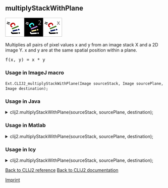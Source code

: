 ## multiplyStackWithPlane
<img src="images/mini_clij1_logo.png"/><img src="images/mini_clij2_logo.png"/><img src="images/mini_clijx_logo.png"/>

Multiplies all pairs of pixel values x and y from an image stack X and a 2D image Y. x and y are at 
the same spatial position within a plane.

<pre>f(x, y) = x * y</pre>

### Usage in ImageJ macro
```
Ext.CLIJ2_multiplyStackWithPlane(Image sourceStack, Image sourcePlane, Image destination);
```




### Usage in Java


<details>

<summary>
clij2.multiplyStackWithPlane(sourceStack, sourcePlane, destination);
</summary>
<pre class="highlight">// init CLIJ and GPU
import net.haesleinhuepf.clij2.CLIJ2;
import net.haesleinhuepf.clij.clearcl.ClearCLBuffer;
CLIJ2 clij2 = CLIJ2.getInstance();

// get input parameters
ClearCLBuffer sourceStack = clij2.push(sourceStackImagePlus);
ClearCLBuffer sourcePlane = clij2.push(sourcePlaneImagePlus);
destination = clij2.create(sourceStack);
</pre>

<pre class="highlight">
// Execute operation on GPU
clij2.multiplyStackWithPlane(sourceStack, sourcePlane, destination);
</pre>

<pre class="highlight">
//show result
destinationImagePlus = clij2.pull(destination);
destinationImagePlus.show();

// cleanup memory on GPU
clij2.release(sourceStack);
clij2.release(sourcePlane);
clij2.release(destination);
</pre>

</details>





### Usage in Matlab


<details>

<summary>
clij2.multiplyStackWithPlane(sourceStack, sourcePlane, destination);
</summary>
<pre class="highlight">% init CLIJ and GPU
clij2 = init_clatlab();

% get input parameters
sourceStack = clij2.pushMat(sourceStack_matrix);
sourcePlane = clij2.pushMat(sourcePlane_matrix);
destination = clij2.create(sourceStack);
</pre>

<pre class="highlight">
% Execute operation on GPU
clij2.multiplyStackWithPlane(sourceStack, sourcePlane, destination);
</pre>

<pre class="highlight">
% show result
destination = clij2.pullMat(destination)

% cleanup memory on GPU
clij2.release(sourceStack);
clij2.release(sourcePlane);
clij2.release(destination);
</pre>

</details>





### Usage in Icy


<details>

<summary>
clij2.multiplyStackWithPlane(sourceStack, sourcePlane, destination);
</summary>
<pre class="highlight">// init CLIJ and GPU
importClass(net.haesleinhuepf.clicy.CLICY);
importClass(Packages.icy.main.Icy);

clij2 = CLICY.getInstance();

// get input parameters
sourceStack_sequence = getSequence();sourceStack = clij2.pushSequence(sourceStack_sequence);
sourcePlane_sequence = getSequence();sourcePlane = clij2.pushSequence(sourcePlane_sequence);
destination = clij2.create(sourceStack);
</pre>

<pre class="highlight">
// Execute operation on GPU
clij2.multiplyStackWithPlane(sourceStack, sourcePlane, destination);
</pre>

<pre class="highlight">
// show result
destination_sequence = clij2.pullSequence(destination)
Icy.addSequence(destination_sequence
// cleanup memory on GPU
clij2.release(sourceStack);
clij2.release(sourcePlane);
clij2.release(destination);
</pre>

</details>



[Back to CLIJ2 reference](https://clij.github.io/clij2-docs/reference)
[Back to CLIJ2 documentation](https://clij.github.io/clij2-docs)

[Imprint](https://clij.github.io/imprint)
